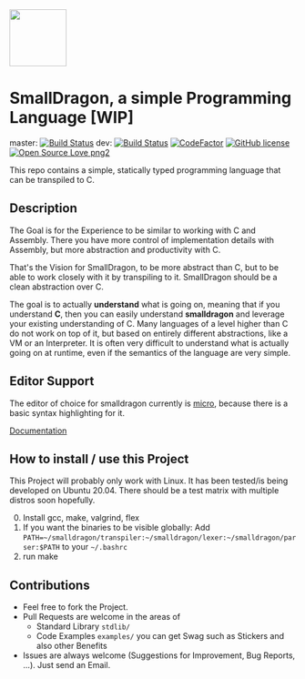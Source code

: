 <img src="https://raw.githubusercontent.com/pointbazaar/smalldragon/dev/docs/img/dragon-logo.svg" width="100" height="100"/>

# SmallDragon, a simple Programming Language [WIP] 
master: [![Build Status](https://travis-ci.org/pointbazaar/smalldragon.svg?branch=master)](https://travis-ci.org/pointbazaar/smalldragon)
dev: [![Build Status](https://travis-ci.org/pointbazaar/smalldragon.svg?branch=dev)](https://travis-ci.org/pointbazaar/smalldragon)
[![CodeFactor](https://www.codefactor.io/repository/github/pointbazaar/smalldragon/badge)](https://www.codefactor.io/repository/github/pointbazaar/smalldragon)
[![GitHub license](https://img.shields.io/github/license/pointbazaar/smalldragon.svg)](https://github.com/pointbazaar/smalldragon/blob/master/LICENSE)
[![Open Source Love png2](https://badges.frapsoft.com/os/v2/open-source.png?v=103)](https://github.com/ellerbrock/open-source-badges/)
 
This repo contains a simple, statically typed programming language that can be transpiled to C.

## Description

The Goal is for the Experience to be similar to working with C and Assembly. 
There you have more control of implementation details with Assembly, but more abstraction and productivity with C.

That's the Vision for SmallDragon, to be more abstract than C, but to be able to work closely with it by transpiling to it. 
SmallDragon should be a clean abstraction over C.

The goal is to actually **understand** what is going on, meaning that if you understand **C**, then you can easily understand 
**smalldragon** and leverage your existing understanding of C. Many languages of a level higher than C do not work
on top of it, but based on entirely different abstractions, like a VM or an Interpreter. It is often very difficult to understand
what is actually going on at runtime, even if the semantics of the language are very simple. 

## Editor Support

The editor of choice for smalldragon currently is [micro](https://micro-editor.github.io/), because there is a basic syntax highlighting for it.

[Documentation](https://smalldragon.org)

## How to install / use this Project 

This Project will probably only work with Linux.
It has been tested/is being developed on Ubuntu 20.04.
There should be a test matrix with multiple distros soon hopefully.

0. Install gcc, make, valgrind, flex
1. If you want the binaries to be visible globally:
   Add 
   ```PATH=~/smalldragon/transpiler:~/smalldragon/lexer:~/smalldragon/parser:$PATH```
   to your ```~/.bashrc```
2. run make

## Contributions

- Feel free to fork the Project. 
- Pull Requests are welcome in the areas of 
  - Standard Library ```stdlib/```
  - Code Examples ```examples/```
  you can get Swag such as Stickers and also other Benefits
- Issues are always welcome (Suggestions for Improvement, Bug Reports, ...).
  Just send an Email.
